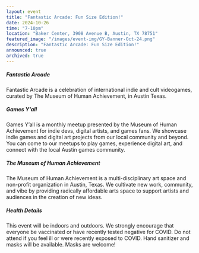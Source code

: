 ```yaml
---
layout: event
title: "Fantastic Arcade: Fun Size Edition!"
date: 2024-10-26
time: "7-10pm"
location: "Baker Center, 3908 Avenue B, Austin, TX 78751"
featured_image: "/images/event-img/GY-Banner-Oct-24.png"
description: "Fantastic Arcade: Fun Size Edition!"
announced: true
archived: true
---
```


##### Fantastic Arcade

Fantastic Arcade is a celebration of international indie and cult videogames, curated by The Museum of Human Achievement, in Austin Texas.

##### Games Y'all

Games Y’all is a monthly meetup presented by the Museum of Human Achievement for indie devs, digital artists, and games fans. We showcase indie games and digital art projects from our local community and beyond. You can come to our meetups to play games, experience digital art, and connect with the local Austin games community.

##### The Museum of Human Achievement

The Museum of Human Achievement is a multi-disciplinary art space and non-profit organization in Austin, Texas. We cultivate new work, community, and vibe by providing radically affordable arts space to support artists and audiences in the creation of new ideas.

##### Health Details

This event will be indoors and outdoors. We strongly encourage that everyone be vaccinated or have recently tested negative for COVID. Do not attend if you feel ill or were recently exposed to COVID. Hand sanitizer and masks will be available. Masks are welcome!
